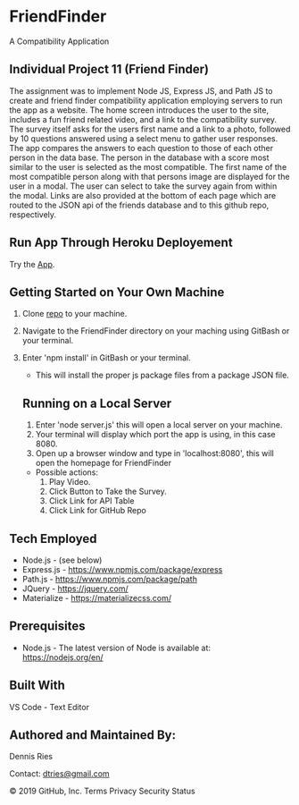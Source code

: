 # FriendFinder
A Compatibility Application

## Individual Project 11 (Friend Finder) 

The assignment was to implement Node JS, Express JS, and Path JS to create and friend finder compatibility application employing servers to run the app as a website. The home screen introduces the user to the site, includes a fun friend related video, and a link to the compatibility survey. The survey itself asks for the users first name and a link to a photo, followed by 10 questions answered using a select menu to gather user responses. The app compares the answers to each question to those of each other person in the data base. The person in the database with a score most similar to the user is selected as the most compatible. The first name of the most compatible person along with that persons image are displayed for the user in a modal. The user can select to take the survey again from within the modal. Links are also provided at the bottom of each page which are routed to the JSON api of the friends database and to this github repo, respectively.

## Run App Through Heroku Deployement
Try the [App](https://warm-cove-96261.herokuapp.com/).
 
## Getting Started on Your Own Machine
1. Clone [repo](https://github.com/dtries/FriendFinder) to your machine. 
1. Navigate to the FriendFinder directory on your maching using GitBash or your terminal.
1. Enter 'npm install' in GitBash or your terminal.
   * This will install the proper js package files from a package JSON file.
   
   ## Running on a Local Server
   1. Enter 'node server.js' this will open a local server on your machine. 
   1. Your terminal will display which port the app is using, in this case 8080.
   1. Open up a browser window and type in 'localhost:8080', this will open the homepage for FriendFinder
     * Possible actions:
       1. Play Video.       
       1. Click Button to Take the Survey.
       1. Click Link for API Table
       1. Click Link for GitHub Repo         

## Tech Employed
* Node.js - (see below)
* Express.js - https://www.npmjs.com/package/express
* Path.js - https://www.npmjs.com/package/path
* JQuery - https://jquery.com/
* Materialize - https://materializecss.com/

## Prerequisites
* Node.js - The latest version of Node is available at: https://nodejs.org/en/

## Built With
VS Code - Text Editor
## Authored and Maintained By:
Dennis Ries

Contact: dtries@gmail.com

© 2019 GitHub, Inc.
Terms
Privacy
Security
Status
